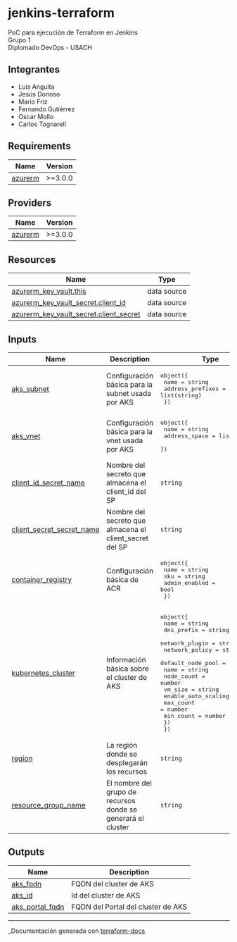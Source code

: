 <!-- BEGIN_TF_DOCS -->
# jenkins-terraform
PoC para ejecución de Terraform en Jenkins  
Grupo 1  
Diplomado DevOps - USACH

## Integrantes
- Luis Anguita
- Jesús Donoso
- Mario Friz
- Fernando Gutiérrez
- Oscar Mollo
- Carlos Tognarell

## Requirements

| Name | Version |
|------|---------|
| <a name="requirement_azurerm"></a> [azurerm](#requirement\_azurerm) | >=3.0.0 |

## Providers

| Name | Version |
|------|---------|
| <a name="provider_azurerm"></a> [azurerm](#provider\_azurerm) | >=3.0.0 |

## Resources

| Name | Type |
|------|------|
| [azurerm_key_vault.this](https://registry.terraform.io/providers/hashicorp/azurerm/latest/docs/data-sources/key_vault) | data source |
| [azurerm_key_vault_secret.client_id](https://registry.terraform.io/providers/hashicorp/azurerm/latest/docs/data-sources/key_vault_secret) | data source |
| [azurerm_key_vault_secret.client_secret](https://registry.terraform.io/providers/hashicorp/azurerm/latest/docs/data-sources/key_vault_secret) | data source |

## Inputs

| Name | Description | Type | Default | Required |
|------|-------------|------|---------|:--------:|
| <a name="input_aks_subnet"></a> [aks\_subnet](#input\_aks\_subnet) | Configuración básica para la subnet usada por AKS | <pre>object({<br>        name                = string<br>        address_prefixes    = list(string)<br>    })</pre> | n/a | yes |
| <a name="input_aks_vnet"></a> [aks\_vnet](#input\_aks\_vnet) | Configuración básica para la vnet usada por AKS | <pre>object({<br>        name            = string<br>        address_space   = list(string)<br>    })</pre> | n/a | yes |
| <a name="input_client_id_secret_name"></a> [client\_id\_secret\_name](#input\_client\_id\_secret\_name) | Nombre del secreto que almacena el client\_id del SP | `string` | n/a | yes |
| <a name="input_client_secret_secret_name"></a> [client\_secret\_secret\_name](#input\_client\_secret\_secret\_name) | Nombre del secreto que almacena el client\_secret del SP | `string` | n/a | yes |
| <a name="input_container_registry"></a> [container\_registry](#input\_container\_registry) | Configuración básica de ACR | <pre>object({<br>        name            = string<br>        sku             = string<br>        admin_enabled   = bool<br>    })</pre> | n/a | yes |
| <a name="input_kubernetes_cluster"></a> [kubernetes\_cluster](#input\_kubernetes\_cluster) | Información básica sobre el cluster de AKS | <pre>object({<br>        name            = string<br>        dns_prefix      = string<br>        network_plugin  = string<br>        network_policy  = string<br>        default_node_pool = object({<br>            name                = string<br>            node_count          = number<br>            vm_size             = string<br>            enable_auto_scaling = bool<br>            max_count           = number<br>            min_count           = number<br>        })<br>    })</pre> | n/a | yes |
| <a name="input_region"></a> [region](#input\_region) | La región donde se desplegarán los recursos | `string` | n/a | yes |
| <a name="input_resource_group_name"></a> [resource\_group\_name](#input\_resource\_group\_name) | El nombre del grupo de recursos donde se generará el cluster | `string` | n/a | yes |

## Outputs

| Name | Description |
|------|-------------|
| <a name="output_aks_fqdn"></a> [aks\_fqdn](#output\_aks\_fqdn) | FQDN del cluster de AKS |
| <a name="output_aks_id"></a> [aks\_id](#output\_aks\_id) | Id del cluster de AKS |
| <a name="output_aks_portal_fqdn"></a> [aks\_portal\_fqdn](#output\_aks\_portal\_fqdn) | FQDN del Portal del cluster de AKS |

---
\_Documentación generada con [terraform-docs](https://github.com/terraform-docs/terraform-docs)
<!-- END_TF_DOCS -->